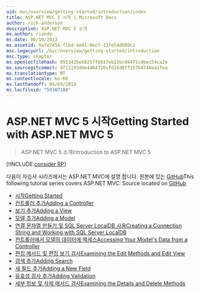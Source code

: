 ```yaml
---
uid: mvc/overview/getting-started/introduction/index
title: ASP.NET MVC 5 시작 | Microsoft Docs
author: rick-anderson
description: ASP.NET MVC 5 소개
ms.author: riande
ms.date: 06/10/2013
ms.assetid: 9afe7454-f1bd-4e81-8ecf-12fe54d080c1
msc.legacyurl: /mvc/overview/getting-started/introduction
msc.type: chapter
ms.openlocfilehash: 055142be60257f0917eb22bc08471c0bec54ca2e
ms.sourcegitcommit: 0f1119340e4464720cfd16d0ff15764746ea1fea
ms.translationtype: MT
ms.contentlocale: ko-KR
ms.lasthandoff: 04/09/2019
ms.locfileid: "59387180"
---
```

# <a name="getting-started-with-aspnet-mvc-5"></a><span data-ttu-id="22d12-103">ASP.NET MVC 5 시작</span><span class="sxs-lookup"><span data-stu-id="22d12-103">Getting Started with ASP.NET MVC 5</span></span>

> <span data-ttu-id="22d12-104">ASP.NET MVC 5 소개</span><span class="sxs-lookup"><span data-stu-id="22d12-104">Introduction to ASP.NET MVC 5</span></span>

[!INCLUDE [consider RP](../../../../includes/razor.md)]

<span data-ttu-id="22d12-105">다음이 자습서 시리즈에서는 ASP.NET MVC에 설명 합니다. 원본에 있는 [GitHub](https://github.com/aspnet/AspNetDocs/tree/master/aspnet/mvc/overview/getting-started/introduction/sample/MvcMovie/MvcMovie)</span><span class="sxs-lookup"><span data-stu-id="22d12-105">This following tutorial series covers ASP.NET MVC: Source located on [GitHub](https://github.com/aspnet/AspNetDocs/tree/master/aspnet/mvc/overview/getting-started/introduction/sample/MvcMovie/MvcMovie)</span></span>

- [<span data-ttu-id="22d12-106">시작</span><span class="sxs-lookup"><span data-stu-id="22d12-106">Getting Started</span></span>](getting-started.md)
- [<span data-ttu-id="22d12-107">컨트롤러 추가</span><span class="sxs-lookup"><span data-stu-id="22d12-107">Adding a Controller</span></span>](adding-a-controller.md)
- [<span data-ttu-id="22d12-108">보기 추가</span><span class="sxs-lookup"><span data-stu-id="22d12-108">Adding a View</span></span>](adding-a-view.md)
- [<span data-ttu-id="22d12-109">모델 추가</span><span class="sxs-lookup"><span data-stu-id="22d12-109">Adding a Model</span></span>](adding-a-model.md)
- [<span data-ttu-id="22d12-110">연결 문자열 만들기 및 SQL Server LocalDB 사용</span><span class="sxs-lookup"><span data-stu-id="22d12-110">Creating a Connection String and Working with SQL Server LocalDB</span></span>](creating-a-connection-string.md)
- [<span data-ttu-id="22d12-111">컨트롤러에서 모델의 데이터에 액세스</span><span class="sxs-lookup"><span data-stu-id="22d12-111">Accessing Your Model's Data from a Controller</span></span>](accessing-your-models-data-from-a-controller.md)
- [<span data-ttu-id="22d12-112">편집 메서드 및 편집 보기 검사</span><span class="sxs-lookup"><span data-stu-id="22d12-112">Examining the Edit Methods and Edit View</span></span>](examining-the-edit-methods-and-edit-view.md)
- [<span data-ttu-id="22d12-113">검색 추가</span><span class="sxs-lookup"><span data-stu-id="22d12-113">Adding Search</span></span>](adding-search.md)
- [<span data-ttu-id="22d12-114">새 필드 추가</span><span class="sxs-lookup"><span data-stu-id="22d12-114">Adding a New Field</span></span>](adding-a-new-field.md)
- [<span data-ttu-id="22d12-115">유효성 검사 추가</span><span class="sxs-lookup"><span data-stu-id="22d12-115">Adding Validation</span></span>](adding-validation.md)
- [<span data-ttu-id="22d12-116">세부 정보 및 삭제 메서드 검사</span><span class="sxs-lookup"><span data-stu-id="22d12-116">Examining the Details and Delete Methods</span></span>](examining-the-details-and-delete-methods.md)

